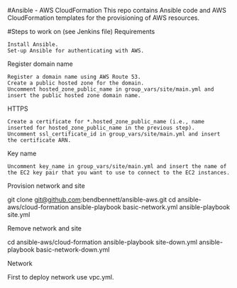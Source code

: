 #Ansible - AWS CloudFormation
This repo contains Ansible code and AWS CloudFormation templates for the provisioning of AWS resources.

#Steps to work on (see Jenkins file)
Requirements

    Install Ansible.
    Set-up Ansible for authenticating with AWS.

Register domain name

    Register a domain name using AWS Route 53.
    Create a public hosted zone for the domain.
    Uncomment hosted_zone_public_name in group_vars/site/main.yml and insert the public hosted zone domain name.

HTTPS

    Create a certificate for *.hosted_zone_public_name (i.e., name inserted for hosted_zone_public_name in the previous step).
    Uncomment ssl_certificate_id in group_vars/site/main.yml and insert the certificate ARN.

Key name

    Uncomment key_name in group_vars/site/main.yml and insert the name of the EC2 key pair that you want to use to connect to the EC2 instances.

Provision network and site

git clone git@github.com:bendbennett/ansible-aws.git
cd ansible-aws/cloud-formation
ansible-playbook basic-network.yml
ansible-playbook site.yml 

Remove network and site

cd ansible-aws/cloud-formation
ansible-playbook site-down.yml
ansible-playbook basic-network-down.yml

Network

First to deploy network use vpc.yml.
